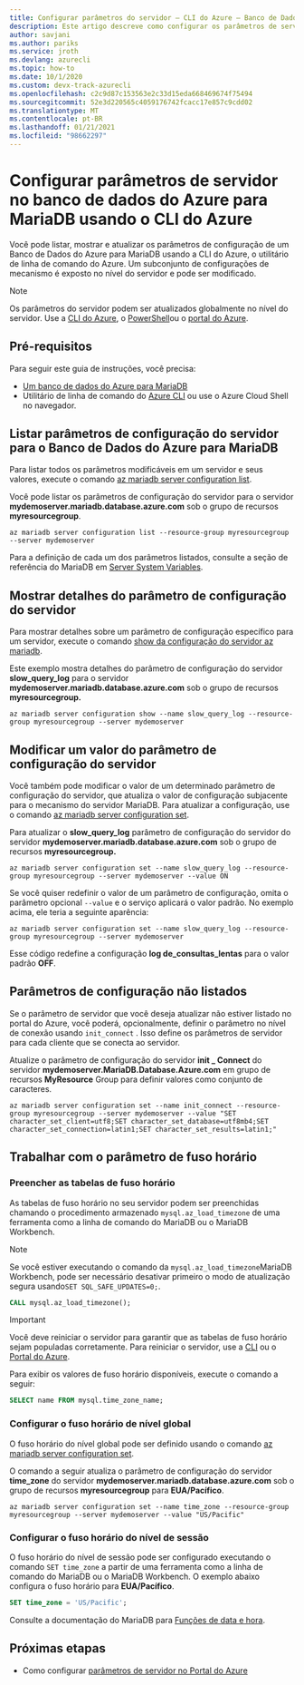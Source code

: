 ```yaml
---
title: Configurar parâmetros do servidor – CLI do Azure – Banco de Dados do Azure para MariaDB
description: Este artigo descreve como configurar os parâmetros de serviço no Banco de Dados do Azure para MariaDB usando o utilitário de linha de comando da CLI do Azure.
author: savjani
ms.author: pariks
ms.service: jroth
ms.devlang: azurecli
ms.topic: how-to
ms.date: 10/1/2020
ms.custom: devx-track-azurecli
ms.openlocfilehash: c2c9d87c153563e2c33d15eda668469674f75494
ms.sourcegitcommit: 52e3d220565c4059176742fcacc17e857c9cdd02
ms.translationtype: MT
ms.contentlocale: pt-BR
ms.lasthandoff: 01/21/2021
ms.locfileid: "98662297"
---
```

# <a name="configure-server-parameters-in-azure-database-for-mariadb-using-the-azure-cli"></a>Configurar parâmetros de servidor no banco de dados do Azure para MariaDB usando o CLI do Azure
Você pode listar, mostrar e atualizar os parâmetros de configuração de um Banco de Dados do Azure para MariaDB usando a CLI do Azure, o utilitário de linha de comando do Azure. Um subconjunto de configurações de mecanismo é exposto no nível do servidor e pode ser modificado.

>[!Note]
> Os parâmetros do servidor podem ser atualizados globalmente no nível do servidor. Use a [CLI do Azure](./howto-configure-server-parameters-cli.md), o [PowerShell](./howto-configure-server-parameters-using-powershell.md)ou o [portal do Azure](./howto-server-parameters.md).

## <a name="prerequisites"></a>Pré-requisitos
Para seguir este guia de instruções, você precisa:
- [Um banco de dados do Azure para MariaDB](quickstart-create-mariadb-server-database-using-azure-cli.md)
- Utilitário de linha de comando do [Azure CLI](/cli/azure/install-azure-cli) ou use o Azure Cloud Shell no navegador.

## <a name="list-server-configuration-parameters-for-azure-database-for-mariadb-server"></a>Listar parâmetros de configuração do servidor para o Banco de Dados do Azure para MariaDB
Para listar todos os parâmetros modificáveis em um servidor e seus valores, execute o comando [az mariadb server configuration list](/cli/azure/mariadb/server/configuration#az-mariadb-server-configuration-list).

Você pode listar os parâmetros de configuração do servidor para o servidor **mydemoserver.mariadb.database.azure.com** sob o grupo de recursos **myresourcegroup**.
```azurecli-interactive
az mariadb server configuration list --resource-group myresourcegroup --server mydemoserver
```

Para a definição de cada um dos parâmetros listados, consulte a seção de referência do MariaDB em [Server System Variables](https://mariadb.com/kb/en/library/server-system-variables/).

## <a name="show-server-configuration-parameter-details"></a>Mostrar detalhes do parâmetro de configuração do servidor
Para mostrar detalhes sobre um parâmetro de configuração específico para um servidor, execute o comando [show da configuração do servidor az mariadb](/cli/azure/mariadb/server/configuration#az-mariadb-server-configuration-show).

Este exemplo mostra detalhes do parâmetro de configuração do servidor **slow\_query\_log** para o servidor **mydemoserver.mariadb.database.azure.com** sob o grupo de recursos **myresourcegroup.**
```azurecli-interactive
az mariadb server configuration show --name slow_query_log --resource-group myresourcegroup --server mydemoserver
```

## <a name="modify-a-server-configuration-parameter-value"></a>Modificar um valor do parâmetro de configuração do servidor
Você também pode modificar o valor de um determinado parâmetro de configuração do servidor, que atualiza o valor de configuração subjacente para o mecanismo do servidor MariaDB. Para atualizar a configuração, use o comando [az mariadb server configuration set](/cli/azure/mariadb/server/configuration#az-mariadb-server-configuration-set). 

Para atualizar o **slow\_query\_log** parâmetro de configuração do servidor do servidor **mydemoserver.mariadb.database.azure.com** sob o grupo de recursos **myresourcegroup.**
```azurecli-interactive
az mariadb server configuration set --name slow_query_log --resource-group myresourcegroup --server mydemoserver --value ON
```

Se você quiser redefinir o valor de um parâmetro de configuração, omita o parâmetro opcional `--value` e o serviço aplicará o valor padrão. No exemplo acima, ele teria a seguinte aparência:
```azurecli-interactive
az mariadb server configuration set --name slow_query_log --resource-group myresourcegroup --server mydemoserver
```

Esse código redefine a configuração **log de\_consultas\_lentas** para o valor padrão **OFF**. 

## <a name="setting-parameters-not-listed"></a>Parâmetros de configuração não listados
Se o parâmetro de servidor que você deseja atualizar não estiver listado no portal do Azure, você poderá, opcionalmente, definir o parâmetro no nível de conexão usando `init_connect` . Isso define os parâmetros de servidor para cada cliente que se conecta ao servidor. 

Atualize o parâmetro de configuração do servidor **init \_ Connect** do servidor **mydemoserver.MariaDB.Database.Azure.com** em grupo de recursos **MyResource** Group para definir valores como conjunto de caracteres.
```azurecli-interactive
az mariadb server configuration set --name init_connect --resource-group myresourcegroup --server mydemoserver --value "SET character_set_client=utf8;SET character_set_database=utf8mb4;SET character_set_connection=latin1;SET character_set_results=latin1;"
```

## <a name="working-with-the-time-zone-parameter"></a>Trabalhar com o parâmetro de fuso horário

### <a name="populating-the-time-zone-tables"></a>Preencher as tabelas de fuso horário

As tabelas de fuso horário no seu servidor podem ser preenchidas chamando o procedimento armazenado `mysql.az_load_timezone` de uma ferramenta como a linha de comando do MariaDB ou o MariaDB Workbench.

> [!NOTE]
> Se você estiver executando o comando da `mysql.az_load_timezone`MariaDB Workbench, pode ser necessário desativar primeiro o modo de atualização segura usando`SET SQL_SAFE_UPDATES=0;`.

```sql
CALL mysql.az_load_timezone();
```

> [!IMPORTANT]
> Você deve reiniciar o servidor para garantir que as tabelas de fuso horário sejam populadas corretamente. Para reiniciar o servidor, use a [CLI](howto-restart-server-cli.md) ou o [Portal do Azure](howto-restart-server-portal.md).

Para exibir os valores de fuso horário disponíveis, execute o comando a seguir:

```sql
SELECT name FROM mysql.time_zone_name;
```

### <a name="setting-the-global-level-time-zone"></a>Configurar o fuso horário de nível global

O fuso horário do nível global pode ser definido usando o comando [az mariadb server configuration set](/cli/azure/mariadb/server/configuration#az-mariadb-server-configuration-set).

O comando a seguir atualiza o parâmetro de configuração do servidor **time\_zone** do servidor **mydemoserver.mariadb.database.azure.com** sob o grupo de recursos **myresourcegroup** para **EUA/Pacífico**.

```azurecli-interactive
az mariadb server configuration set --name time_zone --resource-group myresourcegroup --server mydemoserver --value "US/Pacific"
```

### <a name="setting-the-session-level-time-zone"></a>Configurar o fuso horário do nível de sessão

O fuso horário do nível de sessão pode ser configurado executando o comando `SET time_zone` a partir de uma ferramenta como a linha de comando do MariaDB ou o MariaDB Workbench. O exemplo abaixo configura o fuso horário para **EUA/Pacífico**.  

```sql
SET time_zone = 'US/Pacific';
```

Consulte a documentação do MariaDB para [Funções de data e hora](https://mariadb.com/kb/en/library/date-time-functions/).

## <a name="next-steps"></a>Próximas etapas

- Como configurar [parâmetros de servidor no Portal do Azure](howto-server-parameters.md)

